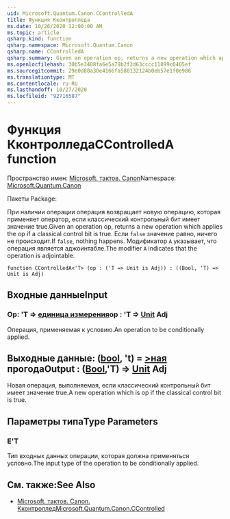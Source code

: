```yaml
---
uid: Microsoft.Quantum.Canon.CControlledA
title: Функция Кконтролледа
ms.date: 10/26/2020 12:00:00 AM
ms.topic: article
qsharp.kind: function
qsharp.namespace: Microsoft.Quantum.Canon
qsharp.name: CControlledA
qsharp.summary: Given an operation op, returns a new operation which applies the op if a classical control bit is true. If `false`, nothing happens. The modifier `A` indicates that the operation is adjointable.
ms.openlocfilehash: 30b5e3408fa6e5a79b2f3d63cccc11899c0405ef
ms.sourcegitcommit: 29e0d88a30e4166fa580132124b0eb57e1f0e986
ms.translationtype: MT
ms.contentlocale: ru-RU
ms.lasthandoff: 10/27/2020
ms.locfileid: "92716587"
---
```

# <a name="ccontrolleda-function"></a><span data-ttu-id="ad207-102">Функция Кконтролледа</span><span class="sxs-lookup"><span data-stu-id="ad207-102">CControlledA function</span></span>

<span data-ttu-id="ad207-103">Пространство имен: [Microsoft. тактов. Canon](xref:Microsoft.Quantum.Canon)</span><span class="sxs-lookup"><span data-stu-id="ad207-103">Namespace: [Microsoft.Quantum.Canon](xref:Microsoft.Quantum.Canon)</span></span>

<span data-ttu-id="ad207-104">Пакеты [](https://nuget.org/packages/)</span><span class="sxs-lookup"><span data-stu-id="ad207-104">Package: [](https://nuget.org/packages/)</span></span>


<span data-ttu-id="ad207-105">При наличии операции операция возвращает новую операцию, которая применяет оператор, если классический контрольный бит имеет значение true.</span><span class="sxs-lookup"><span data-stu-id="ad207-105">Given an operation op, returns a new operation which applies the op if a classical control bit is true.</span></span> <span data-ttu-id="ad207-106">Если `false` значение равно, ничего не происходит.</span><span class="sxs-lookup"><span data-stu-id="ad207-106">If `false`, nothing happens.</span></span>
<span data-ttu-id="ad207-107">Модификатор `A` указывает, что операция является аджоинтабле.</span><span class="sxs-lookup"><span data-stu-id="ad207-107">The modifier `A` indicates that the operation is adjointable.</span></span>

```qsharp
function CControlledA<'T> (op : ('T => Unit is Adj)) : ((Bool, 'T) => Unit is Adj)
```


## <a name="input"></a><span data-ttu-id="ad207-108">Входные данные</span><span class="sxs-lookup"><span data-stu-id="ad207-108">Input</span></span>

### <a name="op--t--unit-adj"></a><span data-ttu-id="ad207-109">Op: 'T => [единица измерения](xref:microsoft.quantum.lang-ref.unit)</span><span class="sxs-lookup"><span data-stu-id="ad207-109">op : 'T => [Unit](xref:microsoft.quantum.lang-ref.unit) Adj</span></span>

<span data-ttu-id="ad207-110">Операция, применяемая к условию.</span><span class="sxs-lookup"><span data-stu-id="ad207-110">An operation to be conditionally applied.</span></span>



## <a name="output--boolt--unit-adj"></a><span data-ttu-id="ad207-111">Выходные данные: ([bool](xref:microsoft.quantum.lang-ref.bool), 't) = [>ная](xref:microsoft.quantum.lang-ref.unit) прогода</span><span class="sxs-lookup"><span data-stu-id="ad207-111">Output : ([Bool](xref:microsoft.quantum.lang-ref.bool),'T) => [Unit](xref:microsoft.quantum.lang-ref.unit) Adj</span></span>

<span data-ttu-id="ad207-112">Новая операция, выполняемая, если классический контрольный бит имеет значение true.</span><span class="sxs-lookup"><span data-stu-id="ad207-112">A new operation which is op if the classical control bit is true.</span></span>

## <a name="type-parameters"></a><span data-ttu-id="ad207-113">Параметры типа</span><span class="sxs-lookup"><span data-stu-id="ad207-113">Type Parameters</span></span>

### <a name="t"></a><span data-ttu-id="ad207-114">Е</span><span class="sxs-lookup"><span data-stu-id="ad207-114">'T</span></span>

<span data-ttu-id="ad207-115">Тип входных данных операции, которая должна применяться условно.</span><span class="sxs-lookup"><span data-stu-id="ad207-115">The input type of the operation to be conditionally applied.</span></span>

## <a name="see-also"></a><span data-ttu-id="ad207-116">См. также:</span><span class="sxs-lookup"><span data-stu-id="ad207-116">See Also</span></span>

- [<span data-ttu-id="ad207-117">Microsoft. тактов. Canon. Кконтроллед</span><span class="sxs-lookup"><span data-stu-id="ad207-117">Microsoft.Quantum.Canon.CControlled</span></span>](xref:Microsoft.Quantum.Canon.CControlled)